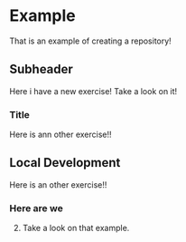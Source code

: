 # Example

That is an example of creating a repository!

## Subheader 

Here i have a new exercise! Take a look on it!

### Title 

Here is ann other exercise!!

## Local Development 

Here is an other exercise!!

### Here are we 

2. Take a look on that example. 